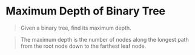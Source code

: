 # Maximum Depth of Binary Tree

> Given a binary tree, find its maximum depth.

> The maximum depth is the number of nodes along the longest path from the root node down to the farthest leaf node.

```Python

```
